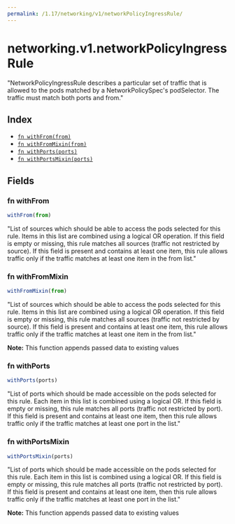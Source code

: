 ```yaml
---
permalink: /1.17/networking/v1/networkPolicyIngressRule/
---
```


# networking.v1.networkPolicyIngressRule

"NetworkPolicyIngressRule describes a particular set of traffic that is allowed to the pods matched by a NetworkPolicySpec's podSelector. The traffic must match both ports and from."

## Index

* [`fn withFrom(from)`](#fn-withfrom)
* [`fn withFromMixin(from)`](#fn-withfrommixin)
* [`fn withPorts(ports)`](#fn-withports)
* [`fn withPortsMixin(ports)`](#fn-withportsmixin)

## Fields

### fn withFrom

```ts
withFrom(from)
```

"List of sources which should be able to access the pods selected for this rule. Items in this list are combined using a logical OR operation. If this field is empty or missing, this rule matches all sources (traffic not restricted by source). If this field is present and contains at least one item, this rule allows traffic only if the traffic matches at least one item in the from list."

### fn withFromMixin

```ts
withFromMixin(from)
```

"List of sources which should be able to access the pods selected for this rule. Items in this list are combined using a logical OR operation. If this field is empty or missing, this rule matches all sources (traffic not restricted by source). If this field is present and contains at least one item, this rule allows traffic only if the traffic matches at least one item in the from list."

**Note:** This function appends passed data to existing values

### fn withPorts

```ts
withPorts(ports)
```

"List of ports which should be made accessible on the pods selected for this rule. Each item in this list is combined using a logical OR. If this field is empty or missing, this rule matches all ports (traffic not restricted by port). If this field is present and contains at least one item, then this rule allows traffic only if the traffic matches at least one port in the list."

### fn withPortsMixin

```ts
withPortsMixin(ports)
```

"List of ports which should be made accessible on the pods selected for this rule. Each item in this list is combined using a logical OR. If this field is empty or missing, this rule matches all ports (traffic not restricted by port). If this field is present and contains at least one item, then this rule allows traffic only if the traffic matches at least one port in the list."

**Note:** This function appends passed data to existing values